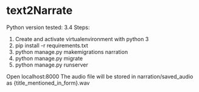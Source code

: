 # text2Narrate
Python version tested: 3.4
Steps:
1) Create and activate virtualenvironment with python 3
2) pip install -r requirements.txt
3) python manage.py makemigrations narration
4) python manage.py migrate
5) python manage.py runserver

Open localhost:8000 
The audio file will be stored in narration/saved_audio as {title_mentioned_in_form}.wav
